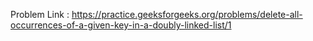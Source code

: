 Problem Link : https://practice.geeksforgeeks.org/problems/delete-all-occurrences-of-a-given-key-in-a-doubly-linked-list/1